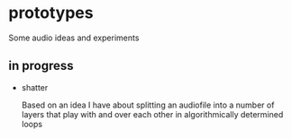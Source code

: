 # prototypes
Some audio ideas and experiments

## in progress
* shatter

    Based on an idea I have about splitting an audiofile into a number of layers that play with and over each other in algorithmically determined loops